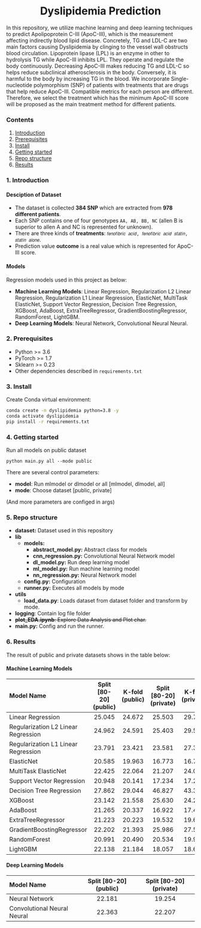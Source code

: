 <div align="center"> 

# Dyslipidemia Prediction 
</div>

In this repository, we utilize machine learning and deep learning techniques to predict Apolipoprotein C-III (ApoC-III), which is the measurement affecting indirectly blood lipid disease. Concretely, TG and LDL-C are two main factors causing Dyslipidemia by clinging to the vessel wall obstructs blood circulation. Lipoprotein lipase (LPL) is an enzyme in other to hydrolysis TG while ApoC-III inhibits LPL. They operate and regulate the body continuously. Decreasing ApoC-III makes reducing TG and LDL-C so helps reduce subclinical atherosclerosis in the body. Conversely, it is harmful to the body by increasing TG in the blood. We incorporate Single-nucleotide polymorphism (SNP) of patients with treatments that are drugs that help reduce ApoC-III. Compatible metrics for each person are different. Therefore, we select the treatment which has the minimum ApoC-III score will be proposed as the main treatment method for different patients.

### Contents
1. [Introduction](#1-introduction)
2. [Prerequisites](#2-prerequisites)
3. [Install](#3-install)
4. [Getting started](#4-getting-started)
5. [Repo structure](#5-repo-structure)
6. [Results](#6-results) 

### 1. Introduction
#### Desciption of Dataset
- The dataset is collected **384 SNP** which are extracted from **978 different patients**. 
- Each SNP contains one of four genotypes `AA, AB, BB, NC` (allen B is superior to allen A and NC is represented for unknown).
- There are three kinds of **treatments**: `𝑓𝑒𝑛𝑜𝑓𝑖𝑏𝑟𝑖𝑐 𝑎𝑐𝑖𝑑, 𝑓𝑒𝑛𝑜𝑓𝑖𝑏𝑟𝑖𝑐 𝑎𝑐𝑖𝑑 𝑠𝑡𝑎𝑡𝑖𝑛, 𝑠𝑡𝑎𝑡𝑖𝑛 𝑎𝑙𝑜𝑛𝑒`.
- Prediction value **outcome** is a real value which is represented for ApoC-III score.


#### Models
Regression models used in this project as below:
- **Machine Learning Models**: Linear Regression, Regularization L2 Linear Regression, Regularization L1 Linear Regression, ElasticNet, MultiTask ElasticNet, Support Vector Regression, Decision Tree Regression, XGBoost, AdaBoost, ExtraTreeRegressor, GradientBoostingRegressor, RandomForest, LightGBM.
- **Deep Learning Models**: Neural Network, Convolutional Neural Neural.


### 2. Prerequisites
- Python >= 3.6
- PyTorch >= 1.7
- Sklearn >= 0.23
- Other dependencies described in `requirements.txt`


### 3. Install
Create Conda virtual environment:

```bash
conda create -n dyslipidemia python=3.8 -y
conda activate dyslipidemia
pip install -r requirements.txt
```

### 4. Getting started
Run all models on public dataset
```
python main.py all --mode public
```
There are several control parameters: 
- **model**: Run mlmodel or dlmodel or all [mlmodel, dlmodel, all]
- **mode**: Choose dataset [public, private]

(And more parameters are configed in args)

### 5. Repo structure
- **dataset:** Dataset used in this repository
- **lib**
   - **models:**
      - **abstract_model.py:** Abstract class for models
      - **cnn_regression.py:** Convolutional Neural Network model
      - **dl_model.py:** Run deep learning model
      - **ml_model.py:** Run machine learning model
      - **nn_regression.py:** Neural Network model
  - **config.py:** Configuration
  - **runner.py:** Executes all models by mode
- **utils**
  - **load_data.py**: Loads dataset from dataset folder and transform by mode.
- **logging**: Contain log file folder
- ~~**plot_EDA.ipynb**: Explore Data Analysis and Plot char.~~ 
- **main.py:** Config and run the runner. 


### 6. Results 
The result of public and private datasets shows in the table below:

#### Machine Learning Models
|             Model Name              |       Split [80-20] (public)    | K-fold (public) |       Split [80-20] (private)    | K-fold (private) |
|                :---                 |              :---:              |      :---:      |               :---:              |      :---:       |
| Linear Regression                   | 25.045 | 24.672 | 25.503 | 29.723 |
| Regularization L2 Linear Regression | 24.962 | 24.591 | 25.403 | 29.552 |
| Regularization L1 Linear Regression | 23.791 | 23.421 | 23.581 | 27.320 |
| ElasticNet                          | 20.585 | 19.963 | 16.773 | 16.748 |
| MultiTask ElasticNet                | 22.425 | 22.064 | 21.207 | 24.094 |
| Support Vector Regression           | 20.948 | 20.141 | 17.234 | 17.208 |
| Decision Tree Regression            | 27.862 | 29.044 | 46.827 | 43.348 |
| XGBoost                             | 23.142 | 21.558 | 25.630 | 24.260 |
| AdaBoost                            | 21.265 | 20.337 | 16.922 | 17.409 |
| ExtraTreeRegressor                  | 21.223 | 20.223 | 19.532 | 19.603 |
| GradientBoostingRegressor           | 22.202 | 21.393 | 25.986 | 27.510 |
| RandomForest                        | 20.991 | 20.490 | 20.534 | 19.927 |
| LightGBM                            | 22.138 | 21.184 | 18.057 | 18.676 |

#### Deep Learning Models
|             Model Name              |       Split [80-20] (public)    |       Split [80-20] (private)    |
|                :---                 |              :---:              |               :---:              |
| Neural Network                      | 22.181 | 19.254 |  
| Convolutional Neural Neural         | 22.363 | 22.207 |

